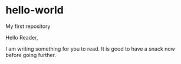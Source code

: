# hello-world
My first repository

Hello Reader, 

I am writing something for you to read.
It is good to have a snack now before going further.
